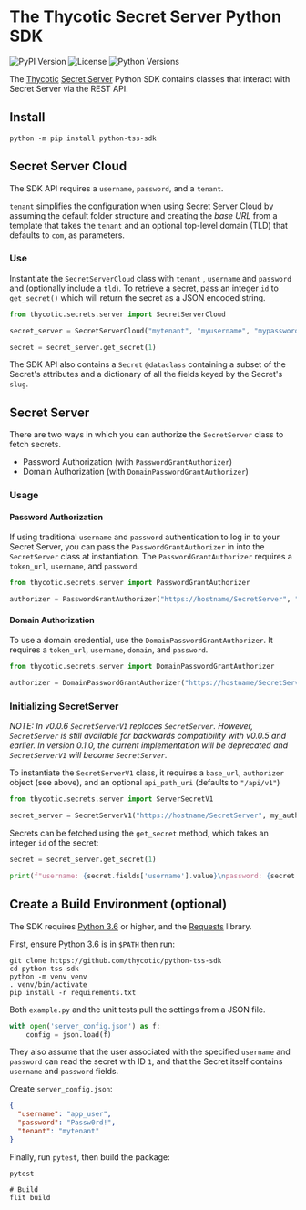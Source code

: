 # The Thycotic Secret Server Python SDK

![PyPI Version](https://img.shields.io/pypi/v/python-tss-sdk) ![License](https://img.shields.io/github/license/thycotic/python-tss-sdk) ![Python Versions](https://img.shields.io/pypi/pyversions/python-tss-sdk)

The [Thycotic](https://thycotic.com/) [Secret Server](https://thycotic.com/products/secret-server/) Python SDK contains classes that interact with Secret Server via the REST API.

## Install

```shell
python -m pip install python-tss-sdk
```

## Secret Server Cloud

The SDK API requires a `username`, `password`, and a `tenant`.

`tenant` simplifies the configuration when using Secret Server Cloud by assuming the default folder structure and creating the _base URL_ from a template that takes the `tenant` and an optional top-level domain (TLD) that defaults to `com`, as parameters.

### Use

Instantiate the `SecretServerCloud` class with `tenant` , `username` and `password` and (optionally include a `tld`). To retrieve a secret, pass an integer `id` to `get_secret()` which will return the secret as a JSON encoded string.

```python
from thycotic.secrets.server import SecretServerCloud

secret_server = SecretServerCloud("mytenant", "myusername", "mypassword")

secret = secret_server.get_secret(1)
```

The SDK API also contains a `Secret` `@dataclass` containing a subset of the Secret's attributes and a dictionary of all the fields keyed by the Secret's `slug`.

## Secret Server

There are two ways in which you can authorize the `SecretServer` class to fetch secrets.

- Password Authorization (with `PasswordGrantAuthorizer`)
- Domain Authorization (with `DomainPasswordGrantAuthorizer`)

### Usage

#### Password Authorization

If using traditional `username` and `password` authentication to log in to your Secret Server, you can pass the `PasswordGrantAuthorizer` in into the `SecretServer` class at instantiation. The `PasswordGrantAuthorizer` requires a `token_url`, `username`, and `password`.

```python
from thycotic.secrets.server import PasswordGrantAuthorizer

authorizer = PasswordGrantAuthorizer("https://hostname/SecretServer", "myusername", "mypassword")
```

#### Domain Authorization

To use a domain credential, use the `DomainPasswordGrantAuthorizer`. It requires a `token_url`, `username`, `domain`, and `password`.

```python
from thycotic.secrets.server import DomainPasswordGrantAuthorizer

authorizer = DomainPasswordGrantAuthorizer("https://hostname/SecretServer", "myusername", "mydomain", "mypassword")
```

### Initializing SecretServer

_NOTE: In v0.0.6 `SecretServerV1` replaces `SecretServer`. However, `SecretServer` is still available for backwards compatibility with v0.0.5 and earlier. In version 0.1.0, the current implementation will be deprecated and `SecretServerV1` will become `SecretServer`._

To instantiate the `SecretServerV1` class, it requires a `base_url`, `authorizer` object (see above), and an optional `api_path_uri` (defaults to `"/api/v1"`)

```python
from thycotic.secrets.server import ServerSecretV1

secret_server = SecretServerV1("https://hostname/SecretServer", my_authorizer)
```

Secrets can be fetched using the `get_secret` method, which takes an integer `id` of the secret:

```python
secret = secret_server.get_secret(1)

print(f"username: {secret.fields['username'].value}\npassword: {secret.fields['password'].value}")
```

## Create a Build Environment (optional)

The SDK requires [Python 3.6](https://www.python.org/downloads/) or higher, and the [Requests](https://2.python-requests.org/en/master/) library.

First, ensure Python 3.6 is in `$PATH` then run:

```shell
git clone https://github.com/thycotic/python-tss-sdk
cd python-tss-sdk
python -m venv venv
. venv/bin/activate
pip install -r requirements.txt
```

Both `example.py` and the unit tests pull the settings from a JSON file.

```python
with open('server_config.json') as f:
    config = json.load(f)
```

They also assume that the user associated with the specified `username` and `password` can read the secret with ID `1`, and that the Secret itself contains `username` and `password` fields.

Create `server_config.json`:

```json
{
  "username": "app_user",
  "password": "Passw0rd!",
  "tenant": "mytenant"
}
```

Finally, run `pytest`, then build the package:

```shell
pytest

# Build
flit build
```
